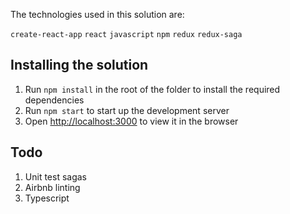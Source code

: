 The technologies used in this solution are:

`create-react-app` `react` `javascript` `npm` `redux` `redux-saga`

## Installing the solution

1. Run `npm install` in the root of the folder to install the required dependencies
1. Run `npm start` to start up the development server
1. Open [http://localhost:3000](http://localhost:3000) to view it in the browser

## Todo

1. Unit test sagas
1. Airbnb linting
1. Typescript

